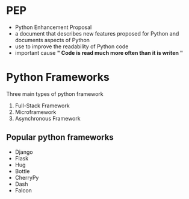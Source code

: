 # PEP
- Python Enhancement Proposal
-  a document that describes new features proposed for Python and documents aspects of Python
-  use to improve the readability of Python code
- important cause **" Code is read much more often than it is writen "**

# Python Frameworks
 Three main types of python framework
 1. Full-Stack Framework
 2. Microframework
 3. Asynchronous Framework

 ## Popular python frameworks
- Django
- Flask
- Hug
- Bottle
- CherryPy
- Dash
- Falcon